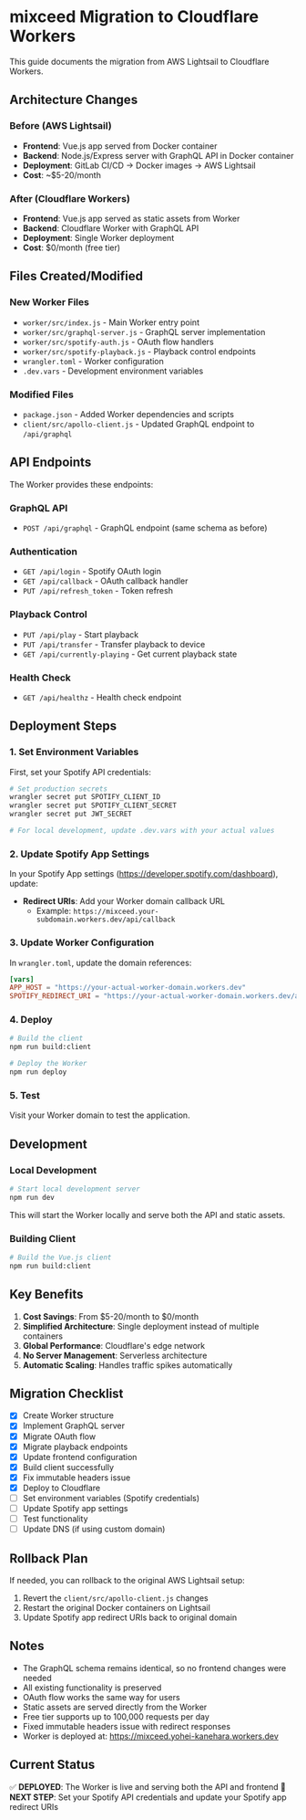 # mixceed Migration to Cloudflare Workers

This guide documents the migration from AWS Lightsail to Cloudflare Workers.

## Architecture Changes

### Before (AWS Lightsail)
- **Frontend**: Vue.js app served from Docker container
- **Backend**: Node.js/Express server with GraphQL API in Docker container
- **Deployment**: GitLab CI/CD → Docker images → AWS Lightsail
- **Cost**: ~$5-20/month

### After (Cloudflare Workers)
- **Frontend**: Vue.js app served as static assets from Worker
- **Backend**: Cloudflare Worker with GraphQL API
- **Deployment**: Single Worker deployment
- **Cost**: $0/month (free tier)

## Files Created/Modified

### New Worker Files
- `worker/src/index.js` - Main Worker entry point
- `worker/src/graphql-server.js` - GraphQL server implementation
- `worker/src/spotify-auth.js` - OAuth flow handlers
- `worker/src/spotify-playback.js` - Playback control endpoints
- `wrangler.toml` - Worker configuration
- `.dev.vars` - Development environment variables

### Modified Files
- `package.json` - Added Worker dependencies and scripts
- `client/src/apollo-client.js` - Updated GraphQL endpoint to `/api/graphql`

## API Endpoints

The Worker provides these endpoints:

### GraphQL API
- `POST /api/graphql` - GraphQL endpoint (same schema as before)

### Authentication
- `GET /api/login` - Spotify OAuth login
- `GET /api/callback` - OAuth callback handler
- `PUT /api/refresh_token` - Token refresh

### Playback Control
- `PUT /api/play` - Start playback
- `PUT /api/transfer` - Transfer playback to device
- `GET /api/currently-playing` - Get current playback state

### Health Check
- `GET /api/healthz` - Health check endpoint

## Deployment Steps

### 1. Set Environment Variables

First, set your Spotify API credentials:

```bash
# Set production secrets
wrangler secret put SPOTIFY_CLIENT_ID
wrangler secret put SPOTIFY_CLIENT_SECRET
wrangler secret put JWT_SECRET

# For local development, update .dev.vars with your actual values
```

### 2. Update Spotify App Settings

In your Spotify App settings (https://developer.spotify.com/dashboard), update:
- **Redirect URIs**: Add your Worker domain callback URL
  - Example: `https://mixceed.your-subdomain.workers.dev/api/callback`

### 3. Update Worker Configuration

In `wrangler.toml`, update the domain references:
```toml
[vars]
APP_HOST = "https://your-actual-worker-domain.workers.dev"
SPOTIFY_REDIRECT_URI = "https://your-actual-worker-domain.workers.dev/api/callback"
```

### 4. Deploy

```bash
# Build the client
npm run build:client

# Deploy the Worker
npm run deploy
```

### 5. Test

Visit your Worker domain to test the application.

## Development

### Local Development

```bash
# Start local development server
npm run dev
```

This will start the Worker locally and serve both the API and static assets.

### Building Client

```bash
# Build the Vue.js client
npm run build:client
```

## Key Benefits

1. **Cost Savings**: From $5-20/month to $0/month
2. **Simplified Architecture**: Single deployment instead of multiple containers
3. **Global Performance**: Cloudflare's edge network
4. **No Server Management**: Serverless architecture
5. **Automatic Scaling**: Handles traffic spikes automatically

## Migration Checklist

- [x] Create Worker structure
- [x] Implement GraphQL server
- [x] Migrate OAuth flow
- [x] Migrate playback endpoints
- [x] Update frontend configuration
- [x] Build client successfully
- [x] Fix immutable headers issue
- [x] Deploy to Cloudflare
- [ ] Set environment variables (Spotify credentials)
- [ ] Update Spotify app settings
- [ ] Test functionality
- [ ] Update DNS (if using custom domain)

## Rollback Plan

If needed, you can rollback to the original AWS Lightsail setup:
1. Revert the `client/src/apollo-client.js` changes
2. Restart the original Docker containers on Lightsail
3. Update Spotify app redirect URIs back to original domain

## Notes

- The GraphQL schema remains identical, so no frontend changes were needed
- All existing functionality is preserved
- OAuth flow works the same way for users
- Static assets are served directly from the Worker
- Free tier supports up to 100,000 requests per day
- Fixed immutable headers issue with redirect responses
- Worker is deployed at: https://mixceed.yohei-kanehara.workers.dev

## Current Status

✅ **DEPLOYED**: The Worker is live and serving both the API and frontend
🔧 **NEXT STEP**: Set your Spotify API credentials and update your Spotify app redirect URIs
